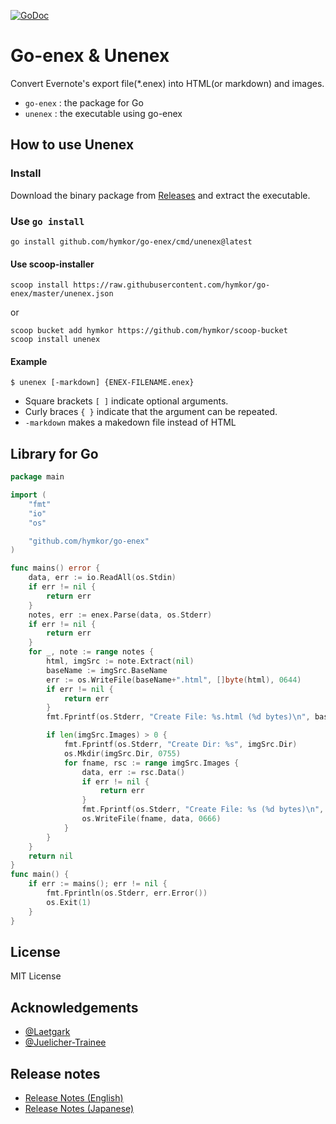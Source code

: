 [![GoDoc](https://godoc.org/github.com/hymkor/go-enex?status.svg)](https://pkg.go.dev/github.com/hymkor/go-enex)

Go-enex &amp; Unenex
====================

Convert Evernote's export file(\*.enex) into HTML(or markdown) and images.

- `go-enex` : the package for Go
- `unenex` : the executable using go-enex

How to use Unenex
-----------------

### Install

Download the binary package from [Releases](https://github.com/hymkor/go-enex/releases) and extract the executable.

### Use `go install`

```
go install github.com/hymkor/go-enex/cmd/unenex@latest
```

#### Use scoop-installer

```
scoop install https://raw.githubusercontent.com/hymkor/go-enex/master/unenex.json
```

or

```
scoop bucket add hymkor https://github.com/hymkor/scoop-bucket
scoop install unenex
```

#### Example

```
$ unenex [-markdown] {ENEX-FILENAME.enex}
```

- Square brackets `[ ]` indicate optional arguments.
- Curly braces `{ }` indicate that the argument can be repeated.
- `-markdown` makes a makedown file instead of HTML

Library for Go
--------------

```example.go
package main

import (
    "fmt"
    "io"
    "os"

    "github.com/hymkor/go-enex"
)

func mains() error {
    data, err := io.ReadAll(os.Stdin)
    if err != nil {
        return err
    }
    notes, err := enex.Parse(data, os.Stderr)
    if err != nil {
        return err
    }
    for _, note := range notes {
        html, imgSrc := note.Extract(nil)
        baseName := imgSrc.BaseName
        err := os.WriteFile(baseName+".html", []byte(html), 0644)
        if err != nil {
            return err
        }
        fmt.Fprintf(os.Stderr, "Create File: %s.html (%d bytes)\n", baseName, len(html))

        if len(imgSrc.Images) > 0 {
            fmt.Fprintf(os.Stderr, "Create Dir: %s", imgSrc.Dir)
            os.Mkdir(imgSrc.Dir, 0755)
            for fname, rsc := range imgSrc.Images {
                data, err := rsc.Data()
                if err != nil {
                    return err
                }
                fmt.Fprintf(os.Stderr, "Create File: %s (%d bytes)\n", fname, len(data))
                os.WriteFile(fname, data, 0666)
            }
        }
    }
    return nil
}
func main() {
    if err := mains(); err != nil {
        fmt.Fprintln(os.Stderr, err.Error())
        os.Exit(1)
    }
}
```

License
-------

MIT License

Acknowledgements
---------------

- [@Laetgark](https://github.com/Laetgark)
- [@Juelicher-Trainee](https://github.com/Juelicher-Trainee)

Release notes
-------------

- [Release Notes (English)](release_note_en.md)
- [Release Notes (Japanese)](release_note_ja.md)
